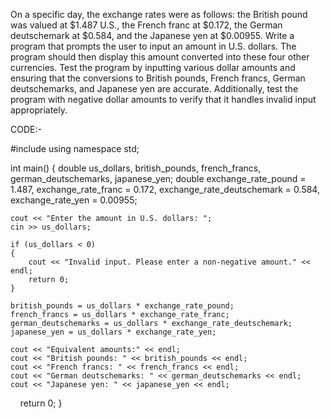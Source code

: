 On a specific day, the exchange rates were as follows: the British pound was valued at $1.487 U.S., the French franc at $0.172, the German deutschemark at $0.584, and the Japanese yen at $0.00955. Write a program that prompts the user to input an amount in U.S. dollars. The program should then display this amount converted into these four other currencies. Test the program by inputting various dollar amounts and ensuring that the conversions to British pounds, French francs, German deutschemarks, and Japanese yen are accurate. Additionally, test the program with negative dollar amounts to verify that it handles invalid input appropriately.

CODE:-

#include <iostream>
using namespace std;

int main() {
    double us_dollars, british_pounds, french_francs, german_deutschemarks, japanese_yen;
    double exchange_rate_pound = 1.487, exchange_rate_franc = 0.172, exchange_rate_deutschemark = 0.584, exchange_rate_yen = 0.00955;

    cout << "Enter the amount in U.S. dollars: ";
    cin >> us_dollars;

    if (us_dollars < 0) 
    {
        cout << "Invalid input. Please enter a non-negative amount." << endl;
        return 0;
    }

    british_pounds = us_dollars * exchange_rate_pound;
    french_francs = us_dollars * exchange_rate_franc;
    german_deutschemarks = us_dollars * exchange_rate_deutschemark;
    japanese_yen = us_dollars * exchange_rate_yen;

    cout << "Equivalent amounts:" << endl;
    cout << "British pounds: " << british_pounds << endl;
    cout << "French francs: " << french_francs << endl;
    cout << "German deutschemarks: " << german_deutschemarks << endl;
    cout << "Japanese yen: " << japanese_yen << endl;

    return 0;
}
